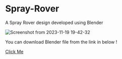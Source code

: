 # Spray-Rover
A Spray Rover design developed using Blender


![Screenshot from 2023-11-19 19-42-32](https://github.com/Krupal-create/Spray-Rover/assets/85097081/f9999586-186a-4f1a-a47c-f86dba49ffd4)


You can download Blender file from the link in below !

[Click Me](https://drive.google.com/file/d/14t-DIIVI9wD84Mxvg9R-LG9YTeTzweCR/view?usp=sharing)

